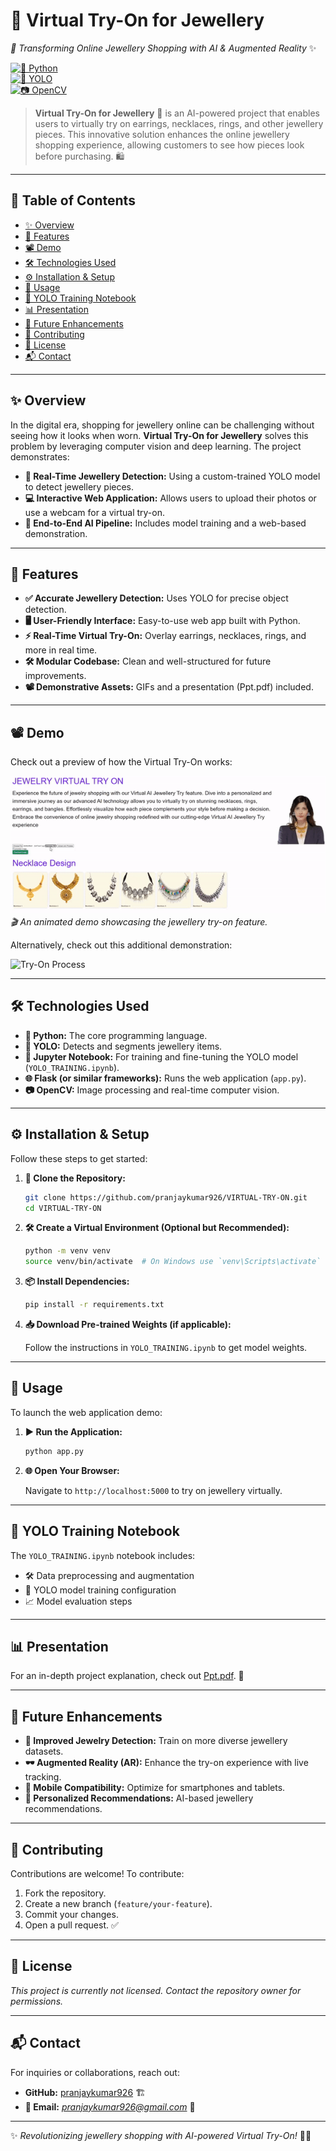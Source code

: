 # 💍 Virtual Try-On for Jewellery  
*🚀 Transforming Online Jewellery Shopping with AI & Augmented Reality* ✨

[![🐍 Python](https://img.shields.io/badge/Python-3.x-blue)](https://www.python.org/)  
[![🦾 YOLO](https://img.shields.io/badge/YOLO-ObjectDetection-red)](https://pjreddie.com/darknet/yolo/)  
[![📷 OpenCV](https://img.shields.io/badge/OpenCV-4.x-brightgreen)](https://opencv.org/)

> **Virtual Try-On for Jewellery** 💎 is an AI-powered project that enables users to virtually try on earrings, necklaces, rings, and other jewellery pieces. This innovative solution enhances the online jewellery shopping experience, allowing customers to see how pieces look before purchasing. 🛍️

---

## 📌 Table of Contents

- [✨ Overview](#overview)
- [🎯 Features](#features)
- [📽️ Demo](#demo)
- [🛠 Technologies Used](#technologies-used)
- [⚙️ Installation & Setup](#installation--setup)
- [🚀 Usage](#usage)
- [📓 YOLO Training Notebook](#yolo-training-notebook)
- [📊 Presentation](#presentation)
- [🔮 Future Enhancements](#future-enhancements)
- [🤝 Contributing](#contributing)
- [📜 License](#license)
- [📬 Contact](#contact)

---

## ✨ Overview

In the digital era, shopping for jewellery online can be challenging without seeing how it looks when worn. **Virtual Try-On for Jewellery** solves this problem by leveraging computer vision and deep learning. The project demonstrates:

- **🎯 Real-Time Jewellery Detection:** Using a custom-trained YOLO model to detect jewellery pieces.
- **💻 Interactive Web Application:** Allows users to upload their photos or use a webcam for a virtual try-on.
- **🔗 End-to-End AI Pipeline:** Includes model training and a web-based demonstration.

---

## 🎯 Features

- **✅ Accurate Jewellery Detection:** Uses YOLO for precise object detection.
- **🖥️ User-Friendly Interface:** Easy-to-use web app built with Python.
- **⚡ Real-Time Virtual Try-On:** Overlay earrings, necklaces, rings, and more in real time.
- **🛠️ Modular Codebase:** Clean and well-structured for future improvements.
- **📽️ Demonstrative Assets:** GIFs and a presentation (Ppt.pdf) included.

---

## 📽️ Demo

Check out a preview of how the Virtual Try-On works:

![Virtual Try-On Demo](try.gif)  
*🎬 An animated demo showcasing the jewellery try-on feature.*

Alternatively, check out this additional demonstration:

![Try-On Process](vto.gif)

---

## 🛠 Technologies Used

- **🐍 Python:** The core programming language.
- **🦾 YOLO:** Detects and segments jewellery items.
- **📓 Jupyter Notebook:** For training and fine-tuning the YOLO model (`YOLO_TRAINING.ipynb`).
- **🌐 Flask (or similar frameworks):** Runs the web application (`app.py`).
- **📷 OpenCV:** Image processing and real-time computer vision.

---

## ⚙️ Installation & Setup

Follow these steps to get started:

1. **🔽 Clone the Repository:**

   ```bash
   git clone https://github.com/pranjaykumar926/VIRTUAL-TRY-ON.git
   cd VIRTUAL-TRY-ON
   ```

2. **🛠 Create a Virtual Environment (Optional but Recommended):**

   ```bash
   python -m venv venv
   source venv/bin/activate  # On Windows use `venv\Scripts\activate`
   ```

3. **📦 Install Dependencies:**

   ```bash
   pip install -r requirements.txt
   ```

4. **📥 Download Pre-trained Weights (if applicable):**

   Follow the instructions in `YOLO_TRAINING.ipynb` to get model weights.

---

## 🚀 Usage

To launch the web application demo:

1. **▶️ Run the Application:**

   ```bash
   python app.py
   ```

2. **🌐 Open Your Browser:**

   Navigate to `http://localhost:5000` to try on jewellery virtually.

---

## 📓 YOLO Training Notebook

The `YOLO_TRAINING.ipynb` notebook includes:

- 🛠 Data preprocessing and augmentation
- 🎯 YOLO model training configuration
- 📈 Model evaluation steps

---

## 📊 Presentation

For an in-depth project explanation, check out [Ppt.pdf](Ppt.pdf). 📂

---

## 🔮 Future Enhancements

- **🎯 Improved Jewelry Detection:** Train on more diverse jewellery datasets.
- **🕶️ Augmented Reality (AR):** Enhance the try-on experience with live tracking.
- **📱 Mobile Compatibility:** Optimize for smartphones and tablets.
- **📏 Personalized Recommendations:** AI-based jewellery recommendations.

---

## 🤝 Contributing

Contributions are welcome! To contribute:

1. Fork the repository.
2. Create a new branch (`feature/your-feature`).
3. Commit your changes.
4. Open a pull request. ✅

---

## 📜 License

*This project is currently not licensed. Contact the repository owner for permissions.*

---

## 📬 Contact

For inquiries or collaborations, reach out:

- **GitHub:** [pranjaykumar926](https://github.com/pranjaykumar926) 🏗️
- **📧 Email:** *[pranjaykumar926@gmail.com](mailto:pranjaykumar926@gmail.com)* 📩

---

✨ *Revolutionizing jewellery shopping with AI-powered Virtual Try-On!* 💍🚀

